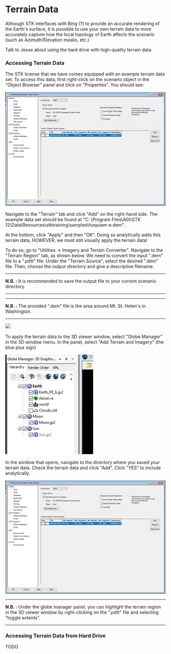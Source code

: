 # Terrain Data
Although STK interfaces with Bing (?) to provide an accurate rendering of the Earth's surface, it is possible to use your own terrain data to more accurately capture how the local topology of Earth affects the scenario (such as Azimuth/Elevation masks, etc.)

Talk to Jesse about using the hard drive with high-quality terrain data.

### Accessing Terrain Data

The STK license that we have comes equipped with an example terrain data set. To access this data, first right-click on the scenario object in the "Object Browser" panel and click on "Properties". You should see:

![](STK_application/STK_application_figures/terrain_window.PNG)

Navigate to the "Terrain" tab and click "Add" on the right-hand side. The example data set should be found at "C: \\Program Files\\AGI\\STK 12\\Data\\Resources\\stktraining\\samples\\hoquiam-e.dem". 

At the bottom, click "Apply" and then "OK". Doing so analytically adds this terrain data, HOWEVER, we must still visually apply the terrain data!

To do so, go to "Utilities -> Imagery and Terrain Converter". Navigate to the "Terrain Region" tab, as shown below. We need to convert the input ".dem" file to a ".pdtt" file. Under the "Terrain Source", select the desired ".dem" file. Then, choose the output directory and give a descriptive filename.

- - - 
**N.B. :** It is recommended to save the output file to your current scenario directory.
- - -
- - - 
**N.B. :** The provided ".dem" file is the area around Mt. St. Helen's in Washington.
- - -

![](terrain_converter_window.PNG)

To apply the terrain data to the 3D viewer window, select "Globe Manager" in the 3D window menu. In the panel, select "Add Terrain and Imagery" (the blue plus sign)

![](STK_application/STK_application_figures/globe_manager.PNG)

In the window that opens, navigate to the directory where you saved your terrain data. Check the terrain data and click "Add". Click "YES" to include analytically.

![](STK_application/STK_application_figures/terrain_window.PNG)

- - -
**N.B. :** Under the globe manager panel, you can highlight the terrain region in the 3D viewer window by right-clicking on the ".pdtt" file and selecting "toggle extents".
- - - 

### Accessing Terrain Data from Hard Drive
TODO
